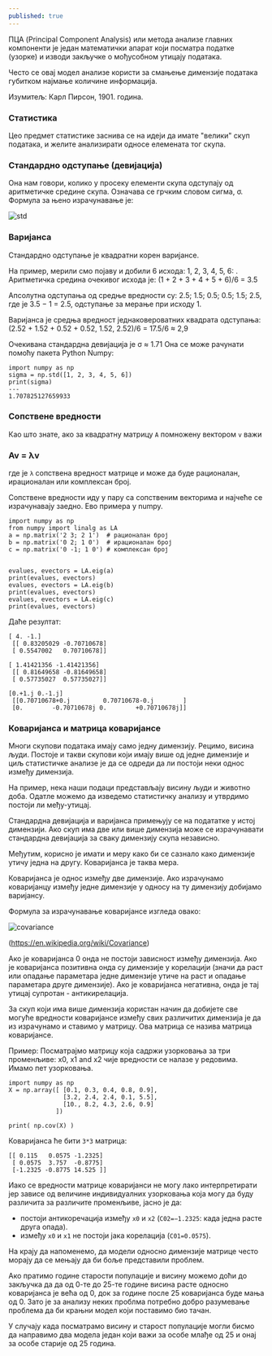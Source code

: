 ```yaml
---
published: true
---
```


ПЦА (Principal Component Analysis) или метода анализе главних компоненти је један математички апарат који посматра податке (узорке) и изводи закључке о мођусобном утицају података. 

Често се овај модел анализе користи за смањење димензије података губитком најмање количине информација. 

Изумитељ: Карл Пирсон, 1901. година. 

### Статистика

Цео предмет статистике заснива се на идеји да имате "велики" скуп података, и желите анализирати односе елемената тог скупа.

### Стандардно одступање (девијација)

Она нам говори, колико у просеку елементи скупа одступају од аритметичке средине скупа. Означава се грчким словом сигма, σ. Формула за њено израчунавање је: 

![std](https://wikimedia.org/api/rest_v1/media/math/render/svg/cc45b72e1fd6a3de3ec4977f42367f104f57583f)
 

### Варијанса

Стандардно одступање је квадратни корен варијансе. 

На пример, мерили смо појаву и добили 6 исхода: 1, 2, 3, 4, 5, 6: . Аритметичка средина очекивог исхода је:  (1 + 2 + 3 + 4 + 5 + 6)/6 = 3.5

Апсолутна одступања од средње вредности су:  2.5; 1.5; 0.5; 0.5; 1.5; 2.5,
где је 3.5 − 1 = 2.5, одступање за мерање при исходу 1.
 
Варијанса је средња вредност једнаковероватних квадрата одступања: 
(2.52 + 1.52 + 0.52 + 0.52, 1.52, 2.52)/6 = 17.5/6 ≈ 2,9 

Очекивана стандардна девијација је σ ≈ 1.71
Она се може рачунати помоћу пакета Python Numpy:
~~~
import numpy as np
sigma = np.std([1, 2, 3, 4, 5, 6])
print(sigma)
---
1.707825127659933
~~~


### Сопствене вредности 

Као што знате, ако за квадратну матрицу `А` помножену вектором `v` важи

### Av = λv

где је `λ` сопствена вредност матрице и може да буде рационалан, ирационалан или комплексан број.

Сопствене вредности иду у пару са сопственим векторима и најчеће се израчунавају заедно. Ево примера у numpy.

~~~
import numpy as np
from numpy import linalg as LA
a = np.matrix('2 3; 2 1')  # рационалан број
b = np.matrix('0 2; 1 0')  # ирационалан број
c = np.matrix('0 -1; 1 0') # комплексан број


evalues, evectors = LA.eig(a)
print(evalues, evectors)
evalues, evectors = LA.eig(b)
print(evalues, evectors)
evalues, evectors = LA.eig(c)
print(evalues, evectors)
~~~
Даће резултат:

~~~
[ 4. -1.] 
 [[ 0.83205029 -0.70710678]
 [ 0.5547002   0.70710678]] 

[ 1.41421356 -1.41421356] 
 [[ 0.81649658 -0.81649658]
 [ 0.57735027  0.57735027]] 

[0.+1.j 0.-1.j] 
 [[0.70710678+0.j         0.70710678-0.j        ]
 [0.        -0.70710678j 0.        +0.70710678j]] 
~~~

### Коваријанса и матрица коваријансе

Многи скупови података имају само једну димензију. Рецимо, висина људи.
Постоје и такви скупови који имају више од једне димензије и циљ статистичке анализе је да се одреди да ли постоји неки однос између димензија.

На пример, нека наши подаци представљају висину људи и животно доба. Одатле можемо да изведемо
статистичку анализу и утврдимо постоји ли међу-утицај.

Стандардна девијација и варијанса примењују се на подататке у истој димензији. Ако скуп има две или више димензија може се израчунавати стандардна девијација за сваку димензију скупа независно. 

Међутим, корисно је имати и меру како би се сазнало како димензије утичу једна на другу. Коваријанса је таква мера.

Коваријанса је однос између две димензије. Ако израчунамо коваријанцу између једне димензије у односу на ту димензију добијамо варијансу.

Формула за израчунавање коваријансе изгледа овако:

![covariance](https://wikimedia.org/api/rest_v1/media/math/render/svg/6c66807f5054d1175f41b90485faadfb0aaf6104)

(https://en.wikipedia.org/wiki/Covariance)

Ако је коваријанса 0 онда не постоји зависност између димензија. Ако је коваријанса позитивна онда су димензије у корелацији (значи да раст или опадање параметара једне димензије утиче на раст и опадање параметара друге димензије). Ако је коваријанса негативна, онда је тај утицај супротан - антикирелација.

За скуп који има више димензија користан начин да добијете све могуће вредности коваријансе између свих различитих димензија је да из израчунамо и ставимо у матрицу. Ова матрица се назива матрица коваријансе.

Пример:
Посматрајмо матрицу која садржи узорковања за три променљиве: x0, x1 and x2 чије вредности се налазе у редовима. Имамо пет узорковања.

~~~
import numpy as np
X = np.array([ [0.1, 0.3, 0.4, 0.8, 0.9],
               [3.2, 2.4, 2.4, 0.1, 5.5],
               [10., 8.2, 4.3, 2.6, 0.9]
             ])

print( np.cov(X) )
~~~
Коваријанса ће бити `3*3` матрица:
~~~
[[ 0.115   0.0575 -1.2325]
 [ 0.0575  3.757  -0.8775]
 [-1.2325 -0.8775 14.525 ]]
 ~~~
 
Иако се вредности матрице коваријанси не могу лако интерпретирати јер зависе од величине индивидуалних узорковања која могу да буду различита за различите променљиве, јасно је да:

* постоји антикоречација између `x0` и `x2` (`C02=−1.2325`: када једна расте друга опада).
* између `x0` и `x1` не постоји јака корелација (`C01=0.0575`).

На крају да напоменемо, да модели односно димензије матрице често морају да се мењају да би боље представили проблем.

Ако пратимо године старости популације и висину можемо доћи до закључка да да од 0-те до 25-те године висина расте односно коваријанса је већа од 0, док за године после 25 коваријанса буде мања од 0. Зато је за анализу неких проблма потребно добро разумевање проблема да би крањни модел који поставимо био тачан. 

У случају када посматрамо висину и старост популације могли бисмо да направимо два модела један који важи за особе млађе од 25 и онај за особе старије од 25 година.
